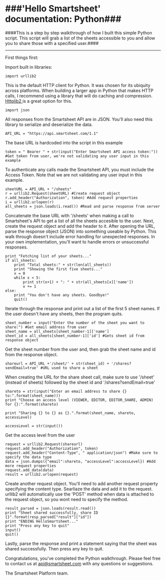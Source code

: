 ###'Hello Smartsheet' documentation: Python###
========
####This is a step by step walkthrough of how I built this simple Python script. This script will grab a list of the sheets accessible to you and allow you to share those with a specified user.####

-------
First things first:

Import  built in libraries:

	import urllib2

This is the default HTTP client for Python. It was chosen for its ubiquity across platforms. When building a larger app in Python that makes HTTP calls, I recommend using a library that will do caching and compression. <a href = "https://code.google.com/p/httplib2/"> Httplib2 </a> is a great option for this.

	import json

All responses from the Smartsheet API are in JSON. You'll also need this library to serialize and deserialize the data.

	API_URL = "https://api.smartsheet.com/1.1"
The base URL is hardcoded into the script in this example

	token = " Bearer " + str(input("Enter Smartsheet API access token:")) #Get token from user, we're not validating any user input in this example
	
To authenticate any calls made the Smartsheet API, you must include the Access Token. Note that we are not validating any user input in this example.

	sheetURL = API_URL + "/sheets" 
	r = urllib2.Request(sheetURL) #Create request object
	r.add_header("Authorization", token) #Add request properties
	i = urllib2.urlopen(r) 
	all_sheets = json.loads(i.read()) #Read and parse response from server
	
Concatenate the base URL with '/sheets' when making a call to Smartsheet's API to get a list of all the sheets accesible to the user. Next, create the request object and add the header to it. After opening the URL, parse the response object (JSON) into something useable by Python. This walk through doesn't include error handling for unexpected responses. In your own implementation, you'll want to handle errors or unsuccessful responses. 

	print "Fetching list of your sheets..."
	if all_sheets:
    	print "Total sheets:" + str(len(all_sheets))
    	print "Showing the first five sheets..."
    	x = 0
    	while x < 5:
        	print str(x+1) + ": " + str(all_sheets[x]['name'])
        	x += 1
	else:
    	print "You don't have any sheets. Goodbye!"
    	quit()

Iterate through the response and print out a list of the first 5 sheet names. If the user doesn't have any sheets, then the program quits.

	sheet_number = input("Enter the number of the sheet you want to share:") #Get email address from user
	sheet_name = all_sheets[sheet_number-1]['name']
	sheet_id = all_sheets[sheet_number-1]['id'] #Gets sheet id from response object

Get the sheet number from the user and, then grab the sheet name and id from the response object. 

	shareurl = API_URL +'/sheet/' + str(sheet_id) + '/shares?sendEmail=true' #URL used to share a sheet

When creating the URL for the share sheet call, make sure to use '/sheet' (instead of sheets) followed by the sheet id and '/shares?sendEmail=true' 

	shareto = str(input("Enter an email address to share {} to:".format(sheet_name))) 
	print "Choose an access level (VIEWER, EDITOR, EDITOR_SHARE, ADMIN) for {}:".format(shareto)
	
	print "Sharing {} to {} as {}.".format(sheet_name, shareto, accessLevel)
	
	accessLevel = str(input())
	
Get the access level from the user

	request = urllib2.Request(shareurl)
	request.add_header("Authorization", token)
	request.add_header("Content-Type", " application/json") #Make sure to specify the data type
	data = json.dumps({"email":shareto, "accessLevel":accessLevel}) #Add more request properties
	request.add_data(data)
	result = urllib2.urlopen(request)

Create another request object. You'll need to add another request property specifying the content type. Searliaze the data and add it to the request. urllib2 will automatically use the 'POST' method when data is attached to the request object, so you wont need to specify the method.

	result_parsed = json.loads(result.read()) 
	print "Sheet shared successfully, share ID {}".format(resp_parsed["result"]["id"])
	print "ENDING HelloSmartsheet..."
	print "Press any key to quit"
	input()
	quit()

    	
Lastly, parse the response and print a statement saying that the sheet was shared successfully. Then press any key to quit. 

Congratulations, you've completed the Python walkthrough. Please feel free to contact us at api@smartsheet.com with any questions or suggestions.

The Smartsheet Platform team.

